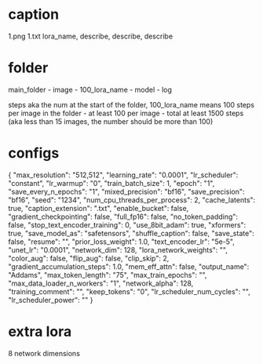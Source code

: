 
# caption

1.png
1.txt
	lora_name, describe, describe, describe



# folder

main_folder
	- image
		- 100_lora_name
	- model
	- log

steps aka the num at the start of the folder,
100_lora_name means 100 steps per image in the folder
	- at least 100 per image
	- total at least 1500 steps (aka less than 15 images, the number should be more than 100)



# configs

{
	"max_resolution": "512,512",
	"learning_rate": "0.0001",
	"lr_scheduler": "constant",
	"lr_warmup": "0",
	"train_batch_size": 1,
	"epoch": "1",
	"save_every_n_epochs": "1",
	"mixed_precision": "bf16",
	"save_precision": "bf16",
	"seed": "1234",
	"num_cpu_threads_per_process": 2,
	"cache_latents": true,
	"caption_extension": ".txt",
	"enable_bucket": false,
	"gradient_checkpointing": false,
	"full_fp16": false,
	"no_token_padding": false,
	"stop_text_encoder_training": 0,
	"use_8bit_adam": true,
	"xformers": true,
	"save_model_as": "safetensors",
	"shuffle_caption": false,
	"save_state": false,
	"resume": "",
	"prior_loss_weight": 1.0,
	"text_encoder_lr": "5e-5",
	"unet_lr": "0.0001",
	"network_dim": 128,
	"lora_network_weights": "",
	"color_aug": false,
	"flip_aug": false,
	"clip_skip": 2,
	"gradient_accumulation_steps": 1.0,
	"mem_eff_attn": false,
	"output_name": "Addams",
	"max_token_length": "75",
	"max_train_epochs": "",
	"max_data_loader_n_workers": "1",
	"network_alpha": 128,
	"training_comment": "",
	"keep_tokens": "0",
	"lr_scheduler_num_cycles": "",
	"lr_scheduler_power": ""
}



# extra lora

8 network dimensions
